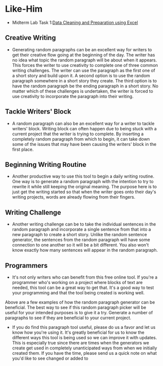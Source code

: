 # Like-Him

- Midterm Lab Task 1:[Data Cleaning and Preparation using Excel](https://mcab3.github.io/Midterm-Lab-Task-1/)

## Creative Writing
- Generating random paragraphs can be an excellent way for writers to get their creative flow going at the beginning of the day. The writer has no idea what topic the random paragraph will be about when it appears. This forces the writer to use creativity to complete one of three common writing challenges. The writer can use the paragraph as the first one of a short story and build upon it. A second option is to use the random paragraph somewhere in a short story they create. The third option is to have the random paragraph be the ending paragraph in a short story. No matter which of these challenges is undertaken, the writer is forced to use creativity to incorporate the paragraph into their writing.

## Tackle Writers' Block
- A random paragraph can also be an excellent way for a writer to tackle writers' block. Writing block can often happen due to being stuck with a current project that the writer is trying to complete. By inserting a completely random paragraph from which to begin, it can take down some of the issues that may have been causing the writers' block in the first place.

## Beginning Writing Routine
- Another productive way to use this tool to begin a daily writing routine. One way is to generate a random paragraph with the intention to try to rewrite it while still keeping the original meaning. The purpose here is to just get the writing started so that when the writer goes onto their day's writing projects, words are already flowing from their fingers.

## Writing Challenge
- Another writing challenge can be to take the individual sentences in the random paragraph and incorporate a single sentence from that into a new paragraph to create a short story. Unlike the random sentence generator, the sentences from the random paragraph will have some connection to one another so it will be a bit different. You also won't know exactly how many sentences will appear in the random paragraph.

## Programmers
- It's not only writers who can benefit from this free online tool. If you're a programmer who's working on a project where blocks of text are needed, this tool can be a great way to get that. It's a good way to test your programming and that the tool being created is working well.

Above are a few examples of how the random paragraph generator can be beneficial. The best way to see if this random paragraph picker will be useful for your intended purposes is to give it a try. Generate a number of paragraphs to see if they are beneficial to your current project.

- If you do find this paragraph tool useful, please do us a favor and let us know how you're using it. It's greatly beneficial for us to know the different ways this tool is being used so we can improve it with updates. This is especially true since there are times when the generators we create get used in completely unanticipated ways from when we initially created them. If you have the time, please send us a quick note on what you'd like to see changed or added to
